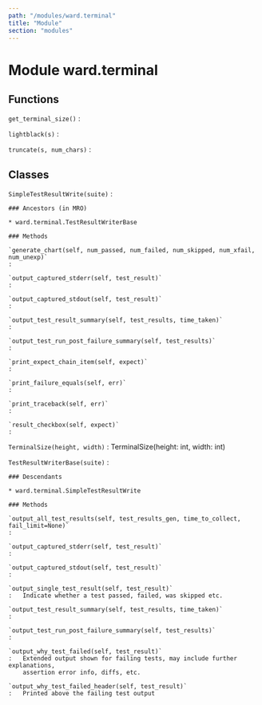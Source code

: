 ```yaml
---
path: "/modules/ward.terminal"
title: "Module"
section: "modules"
---
```


Module ward.terminal
====================

Functions
---------

    
`get_terminal_size()`
:   

    
`lightblack(s)`
:   

    
`truncate(s, num_chars)`
:   

Classes
-------

`SimpleTestResultWrite(suite)`
:   

    ### Ancestors (in MRO)

    * ward.terminal.TestResultWriterBase

    ### Methods

    `generate_chart(self, num_passed, num_failed, num_skipped, num_xfail, num_unexp)`
    :

    `output_captured_stderr(self, test_result)`
    :

    `output_captured_stdout(self, test_result)`
    :

    `output_test_result_summary(self, test_results, time_taken)`
    :

    `output_test_run_post_failure_summary(self, test_results)`
    :

    `print_expect_chain_item(self, expect)`
    :

    `print_failure_equals(self, err)`
    :

    `print_traceback(self, err)`
    :

    `result_checkbox(self, expect)`
    :

`TerminalSize(height, width)`
:   TerminalSize(height: int, width: int)

`TestResultWriterBase(suite)`
:   

    ### Descendants

    * ward.terminal.SimpleTestResultWrite

    ### Methods

    `output_all_test_results(self, test_results_gen, time_to_collect, fail_limit=None)`
    :

    `output_captured_stderr(self, test_result)`
    :

    `output_captured_stdout(self, test_result)`
    :

    `output_single_test_result(self, test_result)`
    :   Indicate whether a test passed, failed, was skipped etc.

    `output_test_result_summary(self, test_results, time_taken)`
    :

    `output_test_run_post_failure_summary(self, test_results)`
    :

    `output_why_test_failed(self, test_result)`
    :   Extended output shown for failing tests, may include further explanations,
        assertion error info, diffs, etc.

    `output_why_test_failed_header(self, test_result)`
    :   Printed above the failing test output